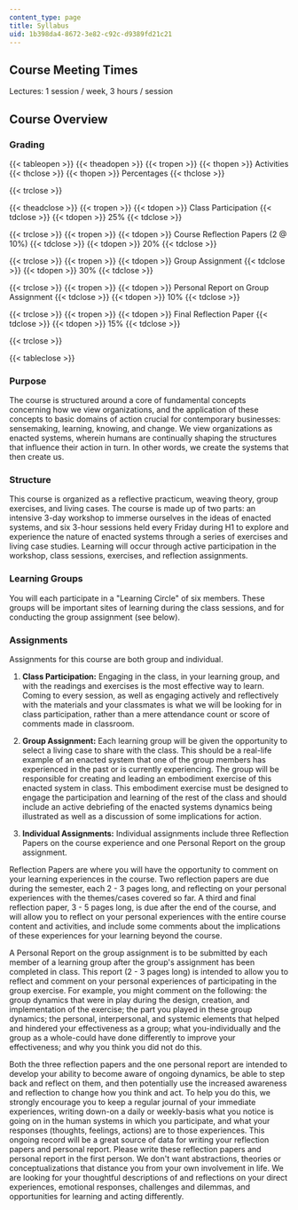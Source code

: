 ```yaml
---
content_type: page
title: Syllabus
uid: 1b398da4-8672-3e82-c92c-d9389fd21c21
---
```


Course Meeting Times
--------------------

Lectures: 1 session / week, 3 hours / session

Course Overview
---------------

### Grading

{{< tableopen >}}
{{< theadopen >}}
{{< tropen >}}
{{< thopen >}}
Activities
{{< thclose >}}
{{< thopen >}}
Percentages
{{< thclose >}}

{{< trclose >}}

{{< theadclose >}}
{{< tropen >}}
{{< tdopen >}}
Class Participation
{{< tdclose >}}
{{< tdopen >}}
25%
{{< tdclose >}}

{{< trclose >}}
{{< tropen >}}
{{< tdopen >}}
Course Reflection Papers (2 @ 10%)
{{< tdclose >}}
{{< tdopen >}}
20%
{{< tdclose >}}

{{< trclose >}}
{{< tropen >}}
{{< tdopen >}}
Group Assignment
{{< tdclose >}}
{{< tdopen >}}
30%
{{< tdclose >}}

{{< trclose >}}
{{< tropen >}}
{{< tdopen >}}
Personal Report on Group Assignment
{{< tdclose >}}
{{< tdopen >}}
10%
{{< tdclose >}}

{{< trclose >}}
{{< tropen >}}
{{< tdopen >}}
Final Reflection Paper
{{< tdclose >}}
{{< tdopen >}}
15%
{{< tdclose >}}

{{< trclose >}}

{{< tableclose >}}

### Purpose

The course is structured around a core of fundamental concepts concerning how we view organizations, and the application of these concepts to basic domains of action crucial for contemporary businesses: sensemaking, learning, knowing, and change. We view organizations as enacted systems, wherein humans are continually shaping the structures that influence their action in turn. In other words, we create the systems that then create us.

### Structure

This course is organized as a reflective practicum, weaving theory, group exercises, and living cases. The course is made up of two parts: an intensive 3-day workshop to immerse ourselves in the ideas of enacted systems, and six 3-hour sessions held every Friday during H1 to explore and experience the nature of enacted systems through a series of exercises and living case studies. Learning will occur through active participation in the workshop, class sessions, exercises, and reflection assignments.

### Learning Groups

You will each participate in a "Learning Circle" of six members. These groups will be important sites of learning during the class sessions, and for conducting the group assignment (see below).

### Assignments

Assignments for this course are both group and individual.

1.  **Class Participation:** Engaging in the class, in your learning group, and with the readings and exercises is the most effective way to learn. Coming to every session, as well as engaging actively and reflectively with the materials and your classmates is what we will be looking for in class participation, rather than a mere attendance count or score of comments made in classroom.
    
2.  **Group Assignment:** Each learning group will be given the opportunity to select a living case to share with the class. This should be a real-life example of an enacted system that one of the group members has experienced in the past or is currently experiencing. The group will be responsible for creating and leading an embodiment exercise of this enacted system in class. This embodiment exercise must be designed to engage the participation and learning of the rest of the class and should include an active debriefing of the enacted systems dynamics being illustrated as well as a discussion of some implications for action.
    
3.  **Individual Assignments:** Individual assignments include three Reflection Papers on the course experience and one Personal Report on the group assignment.
    

Reflection Papers are where you will have the opportunity to comment on your learning experiences in the course. Two reflection papers are due during the semester, each 2 - 3 pages long, and reflecting on your personal experiences with the themes/cases covered so far. A third and final reflection paper, 3 - 5 pages long, is due after the end of the course, and will allow you to reflect on your personal experiences with the entire course content and activities, and include some comments about the implications of these experiences for your learning beyond the course.

A Personal Report on the group assignment is to be submitted by each member of a learning group after the group's assignment has been completed in class. This report (2 - 3 pages long) is intended to allow you to reflect and comment on your personal experiences of participating in the group exercise. For example, you might comment on the following: the group dynamics that were in play during the design, creation, and implementation of the exercise; the part you played in these group dynamics; the personal, interpersonal, and systemic elements that helped and hindered your effectiveness as a group; what you-individually and the group as a whole-could have done differently to improve your effectiveness; and why you think you did not do this.

Both the three reflection papers and the one personal report are intended to develop your ability to become aware of ongoing dynamics, be able to step back and reflect on them, and then potentially use the increased awareness and reflection to change how you think and act. To help you do this, we strongly encourage you to keep a regular journal of your immediate experiences, writing down-on a daily or weekly-basis what you notice is going on in the human systems in which you participate, and what your responses (thoughts, feelings, actions) are to those experiences. This ongoing record will be a great source of data for writing your reflection papers and personal report. Please write these reflection papers and personal report in the first person. We don't want abstractions, theories or conceptualizations that distance you from your own involvement in life. We are looking for your thoughtful descriptions of and reflections on your direct experiences, emotional responses, challenges and dilemmas, and opportunities for learning and acting differently.